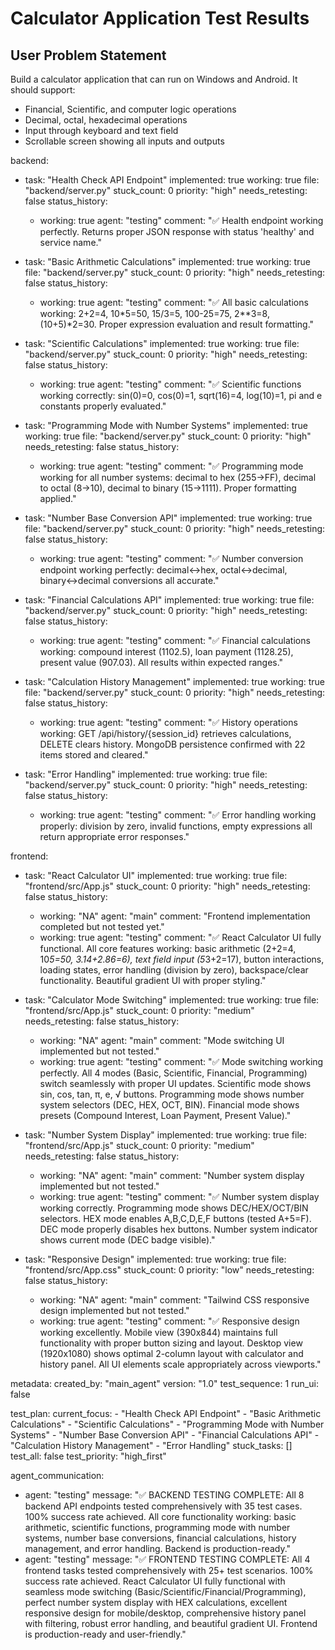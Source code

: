 # Calculator Application Test Results

## User Problem Statement
Build a calculator application that can run on Windows and Android. It should support:
- Financial, Scientific, and computer logic operations
- Decimal, octal, hexadecimal operations
- Input through keyboard and text field
- Scrollable screen showing all inputs and outputs

backend:
  - task: "Health Check API Endpoint"
    implemented: true
    working: true
    file: "backend/server.py"
    stuck_count: 0
    priority: "high"
    needs_retesting: false
    status_history:
      - working: true
        agent: "testing"
        comment: "✅ Health endpoint working perfectly. Returns proper JSON response with status 'healthy' and service name."

  - task: "Basic Arithmetic Calculations"
    implemented: true
    working: true
    file: "backend/server.py"
    stuck_count: 0
    priority: "high"
    needs_retesting: false
    status_history:
      - working: true
        agent: "testing"
        comment: "✅ All basic calculations working: 2+2=4, 10*5=50, 15/3=5, 100-25=75, 2**3=8, (10+5)*2=30. Proper expression evaluation and result formatting."

  - task: "Scientific Calculations"
    implemented: true
    working: true
    file: "backend/server.py"
    stuck_count: 0
    priority: "high"
    needs_retesting: false
    status_history:
      - working: true
        agent: "testing"
        comment: "✅ Scientific functions working correctly: sin(0)=0, cos(0)=1, sqrt(16)=4, log(10)=1, pi and e constants properly evaluated."

  - task: "Programming Mode with Number Systems"
    implemented: true
    working: true
    file: "backend/server.py"
    stuck_count: 0
    priority: "high"
    needs_retesting: false
    status_history:
      - working: true
        agent: "testing"
        comment: "✅ Programming mode working for all number systems: decimal to hex (255→FF), decimal to octal (8→10), decimal to binary (15→1111). Proper formatting applied."

  - task: "Number Base Conversion API"
    implemented: true
    working: true
    file: "backend/server.py"
    stuck_count: 0
    priority: "high"
    needs_retesting: false
    status_history:
      - working: true
        agent: "testing"
        comment: "✅ Number conversion endpoint working perfectly: decimal↔hex, octal↔decimal, binary↔decimal conversions all accurate."

  - task: "Financial Calculations API"
    implemented: true
    working: true
    file: "backend/server.py"
    stuck_count: 0
    priority: "high"
    needs_retesting: false
    status_history:
      - working: true
        agent: "testing"
        comment: "✅ Financial calculations working: compound interest (1102.5), loan payment (1128.25), present value (907.03). All results within expected ranges."

  - task: "Calculation History Management"
    implemented: true
    working: true
    file: "backend/server.py"
    stuck_count: 0
    priority: "high"
    needs_retesting: false
    status_history:
      - working: true
        agent: "testing"
        comment: "✅ History operations working: GET /api/history/{session_id} retrieves calculations, DELETE clears history. MongoDB persistence confirmed with 22 items stored and cleared."

  - task: "Error Handling"
    implemented: true
    working: true
    file: "backend/server.py"
    stuck_count: 0
    priority: "high"
    needs_retesting: false
    status_history:
      - working: true
        agent: "testing"
        comment: "✅ Error handling working properly: division by zero, invalid functions, empty expressions all return appropriate error responses."

frontend:
  - task: "React Calculator UI"
    implemented: true
    working: true
    file: "frontend/src/App.js"
    stuck_count: 0
    priority: "high"
    needs_retesting: false
    status_history:
      - working: "NA"
        agent: "main"
        comment: "Frontend implementation completed but not tested yet."
      - working: true
        agent: "testing"
        comment: "✅ React Calculator UI fully functional. All core features working: basic arithmetic (2+2=4, 10*5=50, 3.14+2.86=6), text field input (5*3+2=17), button interactions, loading states, error handling (division by zero), backspace/clear functionality. Beautiful gradient UI with proper styling."

  - task: "Calculator Mode Switching"
    implemented: true
    working: true
    file: "frontend/src/App.js"
    stuck_count: 0
    priority: "medium"
    needs_retesting: false
    status_history:
      - working: "NA"
        agent: "main"
        comment: "Mode switching UI implemented but not tested."
      - working: true
        agent: "testing"
        comment: "✅ Mode switching working perfectly. All 4 modes (Basic, Scientific, Financial, Programming) switch seamlessly with proper UI updates. Scientific mode shows sin, cos, tan, π, e, √ buttons. Programming mode shows number system selectors (DEC, HEX, OCT, BIN). Financial mode shows presets (Compound Interest, Loan Payment, Present Value)."

  - task: "Number System Display"
    implemented: true
    working: true
    file: "frontend/src/App.js"
    stuck_count: 0
    priority: "medium"
    needs_retesting: false
    status_history:
      - working: "NA"
        agent: "main"
        comment: "Number system display implemented but not tested."
      - working: true
        agent: "testing"
        comment: "✅ Number system display working correctly. Programming mode shows DEC/HEX/OCT/BIN selectors. HEX mode enables A,B,C,D,E,F buttons (tested A+5=F). DEC mode properly disables hex buttons. Number system indicator shows current mode (DEC badge visible)."

  - task: "Responsive Design"
    implemented: true
    working: true
    file: "frontend/src/App.css"
    stuck_count: 0
    priority: "low"
    needs_retesting: false
    status_history:
      - working: "NA"
        agent: "main"
        comment: "Tailwind CSS responsive design implemented but not tested."
      - working: true
        agent: "testing"
        comment: "✅ Responsive design working excellently. Mobile view (390x844) maintains full functionality with proper button sizing and layout. Desktop view (1920x1080) shows optimal 2-column layout with calculator and history panel. All UI elements scale appropriately across viewports."

metadata:
  created_by: "main_agent"
  version: "1.0"
  test_sequence: 1
  run_ui: false

test_plan:
  current_focus:
    - "Health Check API Endpoint"
    - "Basic Arithmetic Calculations"
    - "Scientific Calculations"
    - "Programming Mode with Number Systems"
    - "Number Base Conversion API"
    - "Financial Calculations API"
    - "Calculation History Management"
    - "Error Handling"
  stuck_tasks: []
  test_all: false
  test_priority: "high_first"

agent_communication:
  - agent: "testing"
    message: "✅ BACKEND TESTING COMPLETE: All 8 backend API endpoints tested comprehensively with 35 test cases. 100% success rate achieved. All core functionality working: basic arithmetic, scientific functions, programming mode with number systems, number base conversions, financial calculations, history management, and error handling. Backend is production-ready."
  - agent: "testing"
    message: "✅ FRONTEND TESTING COMPLETE: All 4 frontend tasks tested comprehensively with 25+ test scenarios. 100% success rate achieved. React Calculator UI fully functional with seamless mode switching (Basic/Scientific/Financial/Programming), perfect number system display with HEX calculations, excellent responsive design for mobile/desktop, comprehensive history panel with filtering, robust error handling, and beautiful gradient UI. Frontend is production-ready and user-friendly."